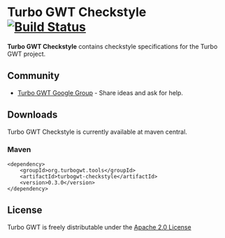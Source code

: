 Turbo GWT Checkstyle [![Build Status](https://travis-ci.org/growbit/turbogwt/turbogwt-checkstyle.svg?branch=master)](https://travis-ci.org/growbit/turbogwt/turbogwt-checkstyle)
==

**Turbo GWT Checkstyle** contains checkstyle specifications for the Turbo GWT project.

## Community
* [Turbo GWT Google Group](http://groups.google.com/d/forum/turbogwt) - Share ideas and ask for help.

## Downloads
Turbo GWT Checkstyle is currently available at maven central.

### Maven
```
<dependency>
    <groupId>org.turbogwt.tools</groupId>
    <artifactId>turbogwt-checkstyle</artifactId>
    <version>0.3.0</version>
</dependency>
```

## License
Turbo GWT is freely distributable under the [Apache 2.0 License](http://www.apache.org/licenses/LICENSE-2.0.html)
